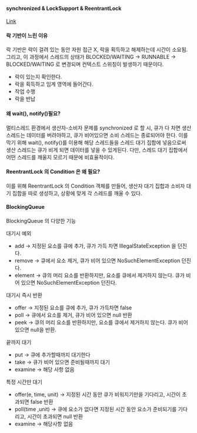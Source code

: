 #### synchronized & LockSupport & ReentrantLock
[Link](https://dkswhdgur246.tistory.com/76)

#### 락 기반이 느린 이유
락 기반은 락이 걸려 있는 동안 자원 접근 X, 락을 획득하고 해제하는데 시간이 소요됨. 그리고, 이 과정에서 스레드의 상태가
BLOCKED/WAITING -> RUNNABLE -> BLOCKED/WAITING 로 변경되며 컨텍스트 스위칭이 발생하기 때문이다.
- 락이 있는지 확인한다.
- 락을 획득하고 임계 영역에 들어간다.
- 작업 수행
- 락을 반납

#### 왜 wait(), notify()필요?
멀티스레드 환경에서 생산자-소비자 문제를 synchronized 로 할 시, 큐가 다 차면 생산 스레드는 데이터를 버려야하고, 큐가 비어있으면 소비 스레드는 종료되어야 한다. 이를 막기 위해 wait(), notify()를 이용해 해당 스레드들을 스레드 대기 집합에 넣음으로써 생산 스레드는 큐가 비게 되면 데이터를 넣을 수 있게된다.
다만, 스레드 대기 집합에서 어떤 스레드를 깨울지 모르기 때문에 비효율적이다.

#### ReentrantLock 의 Condition 은 왜 필요?
이를 위해 ReentrantLock 의 Condition 객체를 만들어, 생산자 대기 집합과 소비자 대기 집합을 따로 생성하고, 상황에 맞게 각 스레드를 깨울 수 있다.

#### BlockingQueue
BlockingQueue 의 다양한 기능

대기시 예외

- add → 지정된 요소를 큐에 추가, 큐가 가득 차면 IllegalStateException 을 던진다.
- remove → 큐에서 요소 제거, 큐가 비어 있으면 NoSuchElementException 던진다.
- element → 큐의 머리 요소를 반환하지만, 요소를 큐에서 제거하지 않는다. 큐가 비어 있으면 NoSuchElementException 던진다.

대기시 즉시 반환

- offer → 지정된 요소를 큐에 추가, 큐가 가득차면 false
- poll → 큐에서 요소를 제거, 큐가 비어 있으면 null 반환
- peek → 큐의 머리 요소를 반환하지만, 요소를 큐에서 제거하지 않는다. 큐가 비어있으면 null을 반환.

끝까지 대기

- put → 큐에 추가할때까지 대기한다
- take → 큐가 비어 있으면 준비될때까지 대기
- examine → 해당 사항 없음

특정 시간만 대기

- offer(e, time, unit) → 지정된 시간 동안 큐가 비워지기만을 기다리고, 시간이 초과되면 false 반환
- poll(time ,unit) → 큐에 요소가 없다면 지정된 시간 동안 요소가 준비되기를 기다리고, 시간이 초과되면 null 반환
- examine → 해당사항 없음